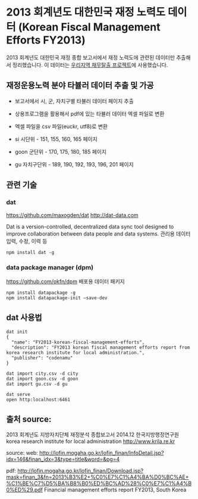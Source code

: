 # 2013 회계년도 대한민국 재정 노력도 데이터 (Korean Fiscal Management Efforts FY2013)

2013 회계년도 대한민국 재정 종합 보고서에서 재정 노력도에 관련된 데이터만 추출해서 정리했습니다.
이 데이터는 [우리지역 채무탈출 프로젝트](http://getoutofdebt.kr)에 사용했습니다.

## 재정운용노력 분야 타뷸러 데이터 추출 및 가공

- 보고서에서 시, 군, 자치구별 타뷸러 데이터 페이지 추출
- 상용프로그램을 활용해서 pdf에 있는 타뷸러 데이터 엑셀 파일로 변환
- 엑셀 파일을 csv 파일(euckr, utf8)로 변환

- si 시단위 - 151, 155, 160, 165 페이지
- goon 군단위 - 170, 175, 180, 185 페이지
- gu 자치구단위 - 189, 190, 192, 193, 196, 201 페이지

## 관련 기술

### dat
https://github.com/maxogden/dat
http://dat-data.com

Dat is a version-controlled, decentralized data sync tool designed to improve collaboration between data people and data systems.
관리용 데이터 입력, 수정, 이력 등

```
npm install dat -g
```

### data package manager (dpm)
https://github.com/okfn/dpm
배포용 데이터 패키지

```
npm install datapackage -g
npm install datapackage-init —save-dev
```

## dat 사용법
```
dat init
{
  "name": "FY2013-korean-fiscal-management-efforts",
  "description": "FY2013 korean fiscal management efforts report from korea research institute for local administration.",
  "publisher": "codenamu"
}

dat import city.csv -d city
dat import goon.csv -d goon
dat import gu.csv -d gu

dat serve
open http:localhost:6461
```

## 출처 source:

2013 회계년도 지방자치단체 재정분석 종합보고서
2014.12
한국지방행정연구원
korea research institute for local administration
http://www.krila.re.kr

source:
web:
http://lofin.mogaha.go.kr/lofin_finan/InfoDetail.jsp?idx=146&finan_idx=3&type=title&word=&pg=4

pdf:
http://lofin.mogaha.go.kr/lofin_finan/Download.jsp?mask=finan_3&fn=2013%B3%E2+%C0%E7%C1%A4%BA%D0%BC%AE+%C1%BE%C7%D5%BA%B8%B0%ED%BC%AD%28%C0%E7%C1%A4%B0%ED%29.pdf
Financial management efforts report FY2013, South Korea